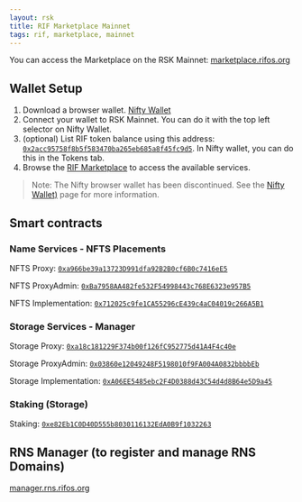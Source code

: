 ```yaml
---
layout: rsk
title: RIF Marketplace Mainnet
tags: rif, marketplace, mainnet
---
```


You can access the Marketplace on the RSK Mainnet: [marketplace.rifos.org](https://marketplace.rifos.org/)

## Wallet Setup

1. Download a browser wallet. [Nifty Wallet](https://chrome.google.com/webstore/detail/nifty-wallet/jbdaocneiiinmjbjlgalhcelgbejmnid)
2. Connect your wallet to RSK Mainnet. You can do it with the top left selector on Nifty Wallet.
3. (optional) List RIF token balance using this address: [`0x2acc95758f8b5f583470ba265eb685a8f45fc9d5`](https://explorer.rsk.co/address/0x2acc95758f8b5f583470ba265eb685a8f45fc9d5). In Nifty wallet, you can do this in the Tokens tab.
4. Browse the [RIF Marketplace](https://marketplace.rifos.org) to access the available services.

> Note: The Nifty browser wallet has been discontinued. See the [Nifty Wallet)](https://developers.rsk.co/wallet/use/nifty) page for more information.

## Smart contracts

### Name Services - NFTS Placements

NFTS Proxy: [`0xa966be39a13723D991dfa92B2B0cf6B0c7416eE5`](https://explorer.rsk.co/address/0xa966be39a13723d991dfa92b2b0cf6b0c7416ee5)

NFTS ProxyAdmin:  [`0xBa7958AA482fe532F54998443c768E6323e957B5`](https://explorer.rsk.co/address/0xba7958aa482fe532f54998443c768e6323e957b5)

NFTS Implementation:  [`0x712025c9fe1CA55296cE439c4aC04019c266A5B1`](https://explorer.rsk.co/address/0x712025c9fe1ca55296ce439c4ac04019c266a5b1)



### Storage Services - Manager
Storage Proxy: [`0xa18c181229F374b00f126fC952775d41A4F4c40e`](https://explorer.rsk.co/address/0xa18c181229F374b00f126fC952775d41A4F4c40e)

Storage ProxyAdmin:  [`0x03860e12049248F5198010f9FA004A0832bbbbEb`](https://explorer.rsk.co/address/0x03860e12049248F5198010f9FA004A0832bbbbEb)

Storage Implementation:  [`0xA06EE5485ebc2F4D0388d43C54d4d8B64e5D9a45`](https://explorer.rsk.co/address/0xA06EE5485ebc2F4D0388d43C54d4d8B64e5D9a45)

###  Staking (Storage)
Staking: [`0xe82Eb1C0D40D555b8030116132EdA0B9f1032263`](https://explorer.rsk.co/address/0xe82Eb1C0D40D555b8030116132EdA0B9f1032263)



## RNS Manager (to register and manage RNS Domains)

[manager.rns.rifos.org](https://manager.rns.rifos.org/)
